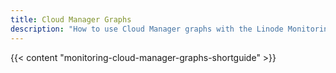 ```yaml
---
title: Cloud Manager Graphs
description: "How to use Cloud Manager graphs with the Linode Monitoring."
---
```


{{< content "monitoring-cloud-manager-graphs-shortguide" >}}